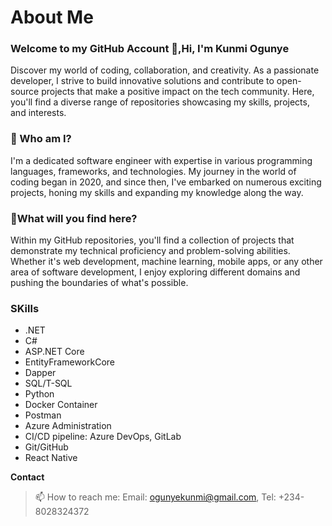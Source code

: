 # About Me
### Welcome to my GitHub Account 👋,Hi, I'm Kunmi Ogunye 
Discover my world of coding, collaboration, and creativity. As a passionate developer, I strive to build innovative solutions and contribute to open-source projects that make a positive impact on the tech community. Here, you'll find a diverse range of repositories showcasing my skills, projects, and interests.

### 🔭 Who am I?
I'm a dedicated software engineer with expertise in various programming languages, frameworks, and technologies. My journey in the world of coding began in 2020, and since then, I've embarked on numerous exciting projects, honing my skills and expanding my knowledge along the way.

### 🔔What will you find here?
Within my GitHub repositories, you'll find a collection of projects that demonstrate my technical proficiency and problem-solving abilities. Whether it's web development, machine learning, mobile apps, or any other area of software development, I enjoy exploring different domains and pushing the boundaries of what's possible.

### SKills
* .NET
* C#
* ASP.NET Core
* EntityFrameworkCore
* Dapper
* SQL/T-SQL
* Python
* Docker Container
* Postman
* Azure Administration
* CI/CD pipeline: Azure DevOps, GitLab
* Git/GitHub
* React Native

**Contact**
> 📫 How to reach me: Email: ogunyekunmi@gmail.com, Tel: +234-8028324372
<!--
**ogunye/ogunye** is a ✨ _special_ ✨ repository because its `README.md` (this file) appears on your GitHub profile.

Here are some ideas to get you started: 

- 🔭 I’m currently working on ...
- 🌱 I’m currently learning ...
- 👯 I’m looking to collaborate on ...
- 🤔 I’m looking for help with ...
- 💬 Ask me about ...
- 📫 How to reach me: ...
- 😄 Pronouns: ...
- ⚡ Fun fact: ...
-->
